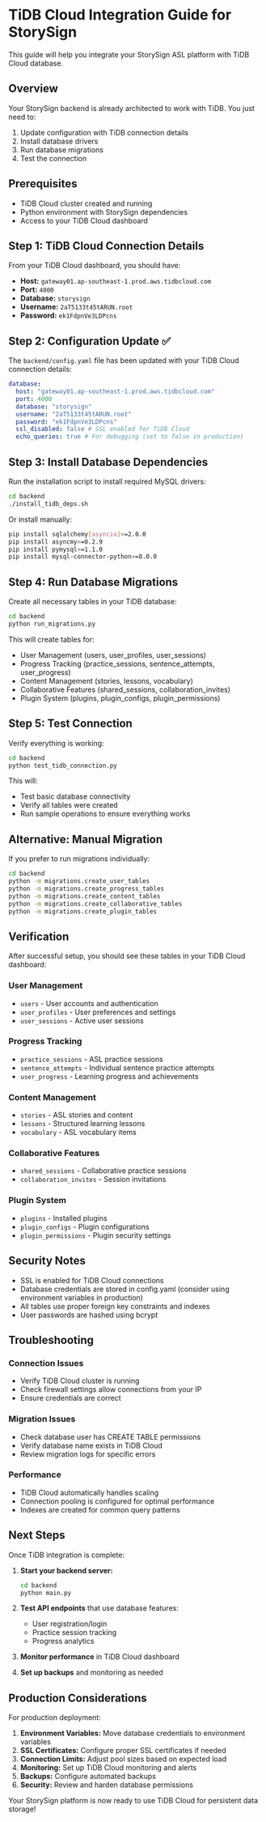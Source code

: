 # TiDB Cloud Integration Guide for StorySign

This guide will help you integrate your StorySign ASL platform with TiDB Cloud database.

## Overview

Your StorySign backend is already architected to work with TiDB. You just need to:

1. Update configuration with TiDB connection details
2. Install database drivers
3. Run database migrations
4. Test the connection

## Prerequisites

- TiDB Cloud cluster created and running
- Python environment with StorySign dependencies
- Access to your TiDB Cloud dashboard

## Step 1: TiDB Cloud Connection Details

From your TiDB Cloud dashboard, you should have:

- **Host:** `gateway01.ap-southeast-1.prod.aws.tidbcloud.com`
- **Port:** `4000`
- **Database:** `storysign`
- **Username:** `2aT5133t45tARUN.root`
- **Password:** `ek1FdpnVe3LDPcns`

## Step 2: Configuration Update ✅

The `backend/config.yaml` file has been updated with your TiDB Cloud connection details:

```yaml
database:
  host: "gateway01.ap-southeast-1.prod.aws.tidbcloud.com"
  port: 4000
  database: "storysign"
  username: "2aT5133t45tARUN.root"
  password: "ek1FdpnVe3LDPcns"
  ssl_disabled: false # SSL enabled for TiDB Cloud
  echo_queries: true # For debugging (set to false in production)
```

## Step 3: Install Database Dependencies

Run the installation script to install required MySQL drivers:

```bash
cd backend
./install_tidb_deps.sh
```

Or install manually:

```bash
pip install sqlalchemy[asyncio]>=2.0.0
pip install asyncmy>=0.2.9
pip install pymysql>=1.1.0
pip install mysql-connector-python>=8.0.0
```

## Step 4: Run Database Migrations

Create all necessary tables in your TiDB database:

```bash
cd backend
python run_migrations.py
```

This will create tables for:

- User Management (users, user_profiles, user_sessions)
- Progress Tracking (practice_sessions, sentence_attempts, user_progress)
- Content Management (stories, lessons, vocabulary)
- Collaborative Features (shared_sessions, collaboration_invites)
- Plugin System (plugins, plugin_configs, plugin_permissions)

## Step 5: Test Connection

Verify everything is working:

```bash
cd backend
python test_tidb_connection.py
```

This will:

- Test basic database connectivity
- Verify all tables were created
- Run sample operations to ensure everything works

## Alternative: Manual Migration

If you prefer to run migrations individually:

```bash
cd backend
python -m migrations.create_user_tables
python -m migrations.create_progress_tables
python -m migrations.create_content_tables
python -m migrations.create_collaborative_tables
python -m migrations.create_plugin_tables
```

## Verification

After successful setup, you should see these tables in your TiDB Cloud dashboard:

### User Management

- `users` - User accounts and authentication
- `user_profiles` - User preferences and settings
- `user_sessions` - Active user sessions

### Progress Tracking

- `practice_sessions` - ASL practice sessions
- `sentence_attempts` - Individual sentence practice attempts
- `user_progress` - Learning progress and achievements

### Content Management

- `stories` - ASL stories and content
- `lessons` - Structured learning lessons
- `vocabulary` - ASL vocabulary items

### Collaborative Features

- `shared_sessions` - Collaborative practice sessions
- `collaboration_invites` - Session invitations

### Plugin System

- `plugins` - Installed plugins
- `plugin_configs` - Plugin configurations
- `plugin_permissions` - Plugin security settings

## Security Notes

- SSL is enabled for TiDB Cloud connections
- Database credentials are stored in config.yaml (consider using environment variables in production)
- All tables use proper foreign key constraints and indexes
- User passwords are hashed using bcrypt

## Troubleshooting

### Connection Issues

- Verify TiDB Cloud cluster is running
- Check firewall settings allow connections from your IP
- Ensure credentials are correct

### Migration Issues

- Check database user has CREATE TABLE permissions
- Verify database name exists in TiDB Cloud
- Review migration logs for specific errors

### Performance

- TiDB Cloud automatically handles scaling
- Connection pooling is configured for optimal performance
- Indexes are created for common query patterns

## Next Steps

Once TiDB integration is complete:

1. **Start your backend server:**

   ```bash
   cd backend
   python main.py
   ```

2. **Test API endpoints** that use database features:

   - User registration/login
   - Practice session tracking
   - Progress analytics

3. **Monitor performance** in TiDB Cloud dashboard

4. **Set up backups** and monitoring as needed

## Production Considerations

For production deployment:

1. **Environment Variables:** Move database credentials to environment variables
2. **SSL Certificates:** Configure proper SSL certificates if needed
3. **Connection Limits:** Adjust pool sizes based on expected load
4. **Monitoring:** Set up TiDB Cloud monitoring and alerts
5. **Backups:** Configure automated backups
6. **Security:** Review and harden database permissions

Your StorySign platform is now ready to use TiDB Cloud for persistent data storage!
